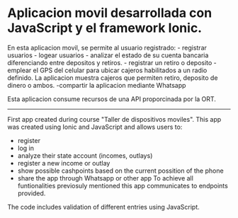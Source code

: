 # Aplicacion movil desarrollada con JavaScript y el framework Ionic.

En esta aplicacion movil, se permite al usuario registrado:
    - registrar usuarios
    - logear usuarios
    - analizar el estado de su cuenta bancaria diferenciando entre depositos y retiros.
    - registrar un retiro o deposito
    - emplear el GPS del celular para ubicar cajeros habilitados a un radio definido. La aplicacion muestra cajeros que permiten retiro, deposito de dinero o ambos.
    -compartir la aplicacion mediante Whatsapp
    
Esta aplicacion consume recursos de una API proporcinada por la ORT.

------------------------------------------------------------------------------------------------------------------------------------------------------------------

First app created during course "Taller de dispositivos moviles". This app was created using Ionic and JavaScript and allows users to:
- register
- log in
- analyze their state account (incomes, outlays)
- register a new income or outlay
- show possible cashpoints based on the current possition of the phone
- share the app through Whatsapp or other app
To achieve all funtionalities previosuly mentioned this app communicates to endpoints provided. 

The code includes validation of different entries using JavaScript.
